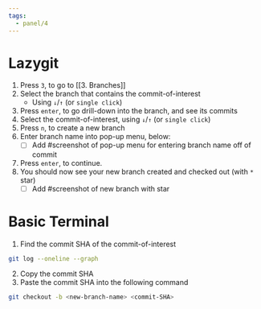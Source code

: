 ```yaml
---
tags:
  - panel/4
---
```

# Lazygit
1. Press `3`, to go to [[3. Branches]]
2. Select the branch that contains the commit-of-interest
    - Using `↓`/`↑` (or `single click`)
3. Press `enter`, to go drill-down into the branch, and see its commits
4. Select the commit-of-interest, using `↓`/`↑` (or `single click`)
5. Press `n`, to create a new branch
6. Enter branch name into pop-up menu, below:
    - [ ] Add #screenshot of pop-up menu for entering branch name off of commit
5. Press `enter`, to continue.
6. You should now see your new branch created and checked out (with `*` star)
    - [ ] Add #screenshot of new branch with star

# Basic Terminal
1. Find the commit SHA of the commit-of-interest
```bash
git log --oneline --graph
```
2. Copy the commit SHA
3. Paste the commit SHA into the following command
```bash
git checkout -b <new-branch-name> <commit-SHA>
```
